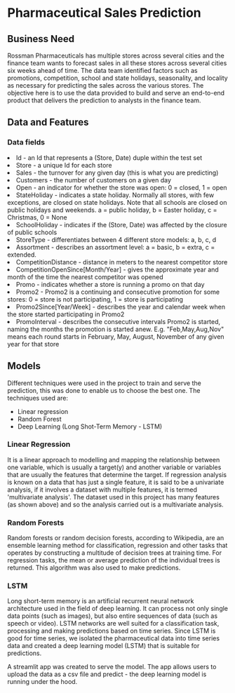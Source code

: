 # Pharmaceutical Sales Prediction

## Business Need
Rossman Pharmaceuticals has multiple stores across several cities and the finance team wants to forecast sales in all these stores across several cities six weeks ahead of time.
The data team identified factors such as promotions, competition, school and state holidays, seasonality, and locality as necessary for predicting the sales across the various stores.
The objective here is to use the data provided to build and serve an end-to-end product that delivers the prediction to analysts in the finance team.

## Data and Features

### Data fields

<li>Id - an Id that represents a (Store, Date) duple within the test set</li>
<li>Store - a unique Id for each store</li>
<li>Sales - the turnover for any given day (this is what you are predicting)</li>
<li>Customers - the number of customers on a given day</li>
<li>Open - an indicator for whether the store was open: 0 = closed, 1 = open</li>
<li>StateHoliday - indicates a state holiday. Normally all stores, with few exceptions, are closed on state holidays. Note that all schools are closed on public holidays and weekends. a = public holiday, b = Easter holiday, c = Christmas, 0 = None</li>
<li>SchoolHoliday - indicates if the (Store, Date) was affected by the closure of public schools</li>
<li>StoreType - differentiates between 4 different store models: a, b, c, d</li>
<li>Assortment - describes an assortment level: a = basic, b = extra, c = extended.</li>
<li>CompetitionDistance - distance in meters to the nearest competitor store</li>
<li>CompetitionOpenSince[Month/Year] - gives the approximate year and month of the time the nearest competitor was opened</li>
<li>Promo - indicates whether a store is running a promo on that day</li>
<li>Promo2 - Promo2 is a continuing and consecutive promotion for some stores: 0 = store is not participating, 1 = store is participating</li>
<li>Promo2Since[Year/Week] - describes the year and calendar week when the store started participating in Promo2</li>
<li>PromoInterval - describes the consecutive intervals Promo2 is started, naming the months the promotion is started anew. E.g. "Feb,May,Aug,Nov" means each round starts in February, May, August, November of any given year for that store</li>

## Models
Different techniques were used in the project to train and serve the prediction, this was done to enable us to choose the best one. The techniques used are:
- Linear regression
- Random Forest
- Deep Learning (Long Shot-Term Memory - LSTM)

### Linear Regression
It is a linear approach to modelling and mapping the relationship between one variable, which is usually a target(y) and another variable or variables that are usually the features that determine the target. If regression analysis is known on a data that has just a single feature, it is said to be a univariate analysis, if it involves a dataset with multiple features, it is termed 'multivariate analysis'. The dataset used in this project has many features (as shown above) and so the analysis carried out is a multivariate analysis.

### Random Forests
Random forests or random decision forests, according to Wikipedia, are an ensemble learning method for classification, regression and other tasks that operates by constructing a multitude of decision trees at training time. For regression tasks, the mean or average prediction of the individual trees is returned. This algorithm was also used to make predictions. 

### LSTM
Long short-term memory is an artificial recurrent neural network architecture used in the field of deep learning. It can process not only single data points (such as images), but also entire sequences of data (such as speech or video). LSTM networks are well suited for a classification task, processing and making predictions based on time series. Since LSTM is good for time series, we isolated the pharmaceutical data into time series data and created a deep learning model (LSTM) that is suitable for predictions. 

A streamlit app was created to serve the model. The app allows users to upload the data as a csv file and predict - the deep learning model is running under the hood. 

